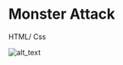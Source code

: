 ﻿# Monster Attack
HTML/ Css

![alt_text](https://raw.githubusercontent.com/doannguyen263/monster-attack/master/screenshot.png)
